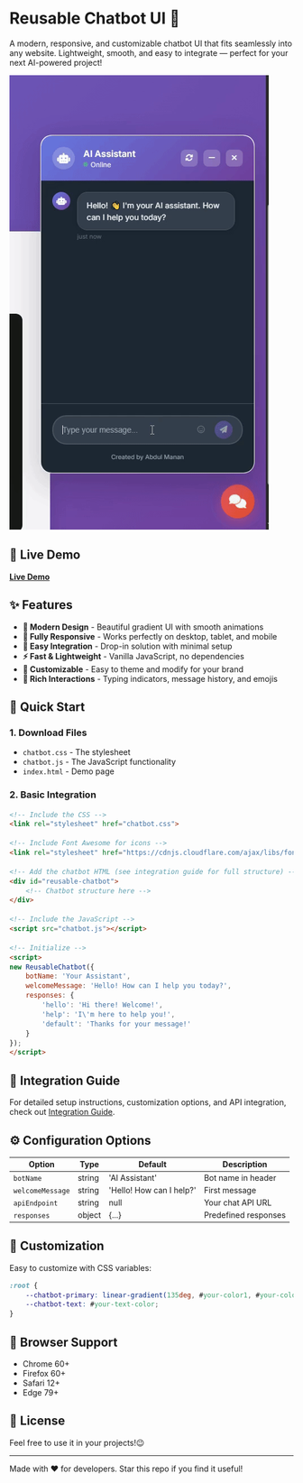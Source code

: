 # Reusable Chatbot UI 🚀

A modern, responsive, and customizable chatbot UI that fits seamlessly into any website. Lightweight, smooth, and easy to integrate — perfect for your next AI-powered project!

![Chatbot UI Demo](gif/Chatbot_ui.gif)

## 🌟 Live Demo
**[Live Demo](https://abdulmanan133.github.io/chatbot-Ui/)**


## ✨ Features

- **🎨 Modern Design** - Beautiful gradient UI with smooth animations
- **📱 Fully Responsive** - Works perfectly on desktop, tablet, and mobile
- **🔧 Easy Integration** - Drop-in solution with minimal setup
- **⚡ Fast & Lightweight** - Vanilla JavaScript, no dependencies
- **🎯 Customizable** - Easy to theme and modify for your brand
- **💬 Rich Interactions** - Typing indicators, message history, and emojis

## 🚀 Quick Start

### 1. Download Files
- `chatbot.css` - The stylesheet
- `chatbot.js` - The JavaScript functionality
- `index.html` - Demo page

### 2. Basic Integration

```html
<!-- Include the CSS -->
<link rel="stylesheet" href="chatbot.css">

<!-- Include Font Awesome for icons -->
<link rel="stylesheet" href="https://cdnjs.cloudflare.com/ajax/libs/font-awesome/6.4.0/css/all.min.css">

<!-- Add the chatbot HTML (see integration guide for full structure) -->
<div id="reusable-chatbot">
    <!-- Chatbot structure here -->
</div>

<!-- Include the JavaScript -->
<script src="chatbot.js"></script>

<!-- Initialize -->
<script>
new ReusableChatbot({
    botName: 'Your Assistant',
    welcomeMessage: 'Hello! How can I help you today?',
    responses: {
        'hello': 'Hi there! Welcome!',
        'help': 'I\'m here to help you!',
        'default': 'Thanks for your message!'
    }
});
</script>
```

## 📖 Integration Guide

For detailed setup instructions, customization options, and API integration, check out [Integration Guide](integration-guide.html).

## ⚙️ Configuration Options

| Option | Type | Default | Description |
|--------|------|---------|-------------|
| `botName` | string | 'AI Assistant' | Bot name in header |
| `welcomeMessage` | string | 'Hello! How can I help?' | First message |
| `apiEndpoint` | string | null | Your chat API URL |
| `responses` | object | {...} | Predefined responses |

## 🎨 Customization

Easy to customize with CSS variables:

```css
:root {
    --chatbot-primary: linear-gradient(135deg, #your-color1, #your-color2);
    --chatbot-text: #your-text-color;
}
```

## 📱 Browser Support

- Chrome 60+
- Firefox 60+
- Safari 12+
- Edge 79+

## 📄 License

Feel free to use it in your projects!😉

---


Made with ❤️ for developers. Star this repo if you find it useful!





